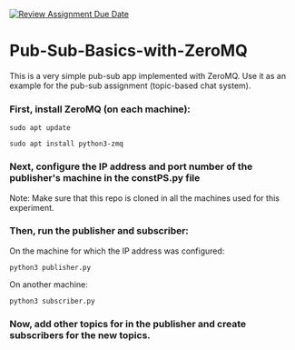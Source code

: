 [![Review Assignment Due Date](https://classroom.github.com/assets/deadline-readme-button-22041afd0340ce965d47ae6ef1cefeee28c7c493a6346c4f15d667ab976d596c.svg)](https://classroom.github.com/a/KCCNwrQi)
# Pub-Sub-Basics-with-ZeroMQ

This is a very simple pub-sub app implemented with ZeroMQ. Use it as an example for the pub-sub assignment (topic-based chat system).

### First, install ZeroMQ (on each machine):

    sudo apt update

    sudo apt install python3-zmq

### Next, configure the IP address and port number of the publisher's machine in the constPS.py file

Note: Make sure that this repo is cloned in all the machines used for this experiment.

### Then, run the publisher and subscriber:

On the machine for which the IP address was configured:

    python3 publisher.py

On another machine:

    python3 subscriber.py

### Now, add other topics for in the publisher and create subscribers for the new topics.

    
